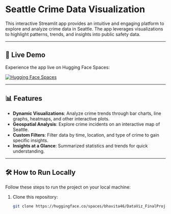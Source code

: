 # Seattle Crime Data Visualization

This interactive Streamlit app provides an intuitive and engaging platform to explore and analyze crime data in Seattle. The app leverages visualizations to highlight patterns, trends, and insights into public safety data.

---

## 🌟 Live Demo

Experience the app live on Hugging Face Spaces:

[![Hugging Face Spaces](https://img.shields.io/badge/Hugging%20Face-Spaces-blue)](https://huggingface.co/spaces/bhavita46/DataViz_FinalProject_3.1)

---

## 📊 Features

- **Dynamic Visualizations**: Analyze crime trends through bar charts, line graphs, heatmaps, and other interactive plots.
- **Geospatial Analysis**: Explore crime incidents on an interactive map of Seattle.
- **Custom Filters**: Filter data by time, location, and type of crime to gain specific insights.
- **Insights at a Glance**: Summarized statistics and trends for quick understanding.

---

## 🛠️ How to Run Locally

Follow these steps to run the project on your local machine:

1. Clone this repository:
   ```bash
   git clone https://huggingface.co/spaces/bhavita46/DataViz_FinalProject_3.1.git
